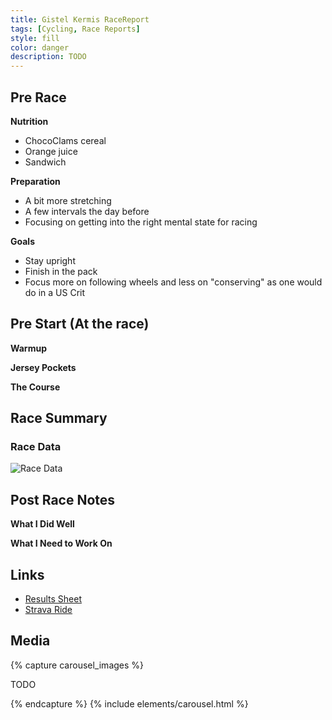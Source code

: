 ```yaml
---
title: Gistel Kermis RaceReport
tags: [Cycling, Race Reports]
style: fill
color: danger
description: TODO
---
```


## Pre Race

**Nutrition**
- ChocoClams cereal
- Orange juice
- Sandwich

**Preparation**
- A bit more stretching
- A few intervals the day before
- Focusing on getting into the right mental state for racing


**Goals**
- Stay upright
- Finish in the pack
- Focus more on following wheels and less on "conserving" as one would do in a US Crit

## Pre Start (At the race)

**Warmup**


**Jersey Pockets**


**The Course**


## Race Summary



### Race Data
![Race Data]( ../assets/racedata/[DATE].png "racedata")


## Post Race Notes

**What I Did Well**


**What I Need to Work On**


## Links

- [Results Sheet](TODO)
- [Strava Ride](TODO)

## Media

{% capture carousel_images %}

TODO

{% endcapture %}
{% include elements/carousel.html %}
